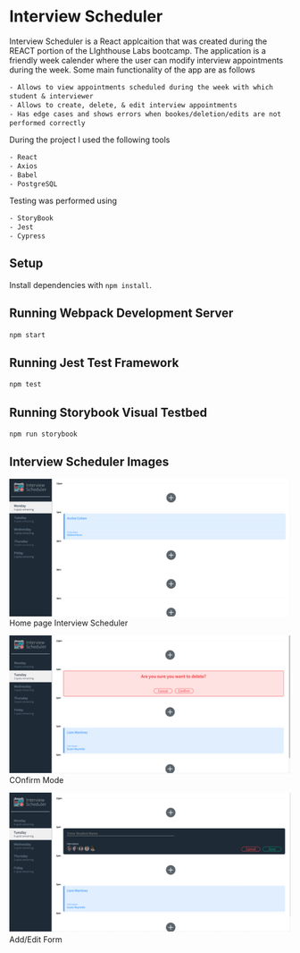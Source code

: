 # Interview Scheduler

  Interview Scheduler is a React applcaition that was created during the REACT portion of the LIghthouse Labs bootcamp. The application is a friendly week calender where the user can modify interview appointments during the week. Some main functionality of the app are as follows

    - Allows to view appointments scheduled during the week with which student & interviewer
    - Allows to create, delete, & edit interview appointments 
    - Has edge cases and shows errors when bookes/deletion/edits are not performed correctly 

  During the project I used the following tools

    - React
    - Axios
    - Babel
    - PostgreSQL

  Testing was performed using

    - StoryBook
    - Jest 
    - Cypress

## Setup

Install dependencies with `npm install`.

## Running Webpack Development Server

```sh
npm start
```

## Running Jest Test Framework

```sh
npm test
```

## Running Storybook Visual Testbed

```sh
npm run storybook
```

## Interview Scheduler Images

!["Home page Interview Scheduler"](https://github.com/kmiecik013/Interview-Scheduler-/blob/master/docs/Home.png)
Home page Interview Scheduler

!["Confirm Mode"](https://github.com/kmiecik013/Interview-Scheduler-/blob/master/docs/Confirm.png)
COnfirm Mode

!["Add/Edit Form"](https://github.com/kmiecik013/Interview-Scheduler-/blob/master/docs/Add-Edit-Form.png)
Add/Edit Form


